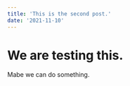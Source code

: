 ```yaml
---
title: 'This is the second post.'
date: '2021-11-10'
---
```


# We are testing this.

Mabe we can do something.
